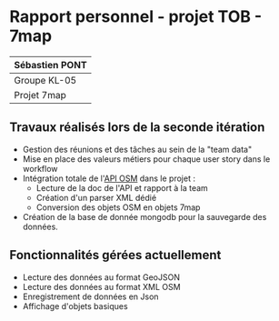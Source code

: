# Rapport personnel - projet TOB - 7map

| Sébastien PONT |
| -------------- |
| Groupe KL-05   |
| Projet 7map    |

## Travaux réalisés lors de la seconde itération

- Gestion des réunions et des tâches au sein de la "team data"
- Mise en place des valeurs métiers pour chaque user story dans le workflow
- Intégration totale de l'[API OSM](https://wiki.openstreetmap.org/wiki/OSM_XML) dans le projet :
  - Lecture de la doc de l'API et rapport à la team
  - Création d'un parser XML dédié
  - Conversion des objets OSM en objets 7map
- Création de la base de donnée mongodb pour la sauvegarde des données.

## Fonctionnalités gérées actuellement

- Lecture des données au format GeoJSON
- Lecture des données au format XML OSM
- Enregistrement de données en Json
- Affichage d'objets basiques
